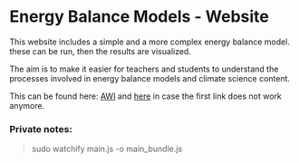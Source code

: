 # Energy Balance Models - Website

This website includes a simple and a more complex energy balance model. these can be run, then the results are visualized.

The aim is to make it easier for teachers and students to understand the processes involved in energy balance models and climate science content.

This can be found here: [AWI](https://www.awi.de/fileadmin/user_upload/AWI/Forschung/Klimawissenschaft/Dynamik_des_Palaeoklimas/EnergyBalanceModels/index.html)
and <a href="https://b-schwertfeger.de/projects/awi-work/ebm/index.html" target="_blank" >here</a> in case the first link does not work anymore.

### Private notes:

> sudo watchify main.js -o main_bundle.js
